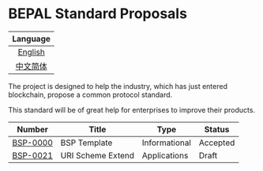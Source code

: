 # BEPAL Standard Proposals


|         Language         |
| :----------------------: |
|   [English](README.md)   |
| [中文简体](README_cn.md) |


The project is designed to help the industry, which has just entered blockchain, propose a common protocol standard.

This standard will be of great help for enterprises to improve their products.


| Number                           | Title                                                          | Type          | Status   |
|----------------------------------|----------------------------------------------------------------|---------------|----------|
| [BSP-0000](bsp-0000/bsp-0000.md) | BSP Template                                                   | Informational | Accepted |
| [BSP-0021](bsp-0021/bsp-0021.md) | URI Scheme Extend                                              | Applications  | Draft    |
